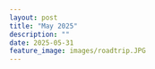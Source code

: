 ```yaml
---
layout: post
title: "May 2025"
description: ""
date: 2025-05-31
feature_image: images/roadtrip.JPG
---
```

